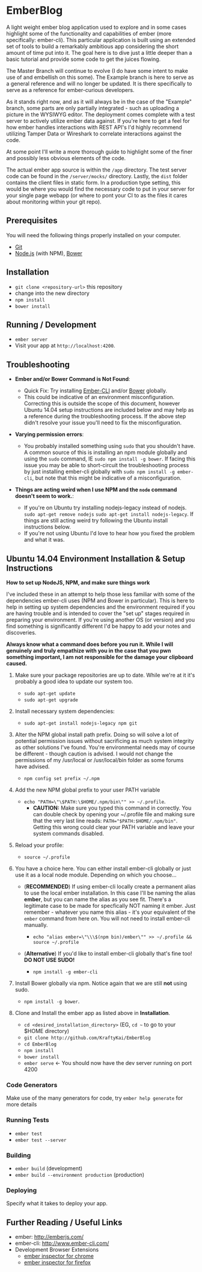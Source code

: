 # EmberBlog

A light weight ember blog application used to explore and in some cases highlight some of the functionality and capabilities of ember (more specifically: ember-cli).  This particular application is built using an extended set of tools to build a remarkably ambitious app considering the short amount of time put into it.  The goal here is to dive just a little deeper than a basic tutorial and provide some code to get the juices flowing.

The Master Branch will continue to evolve (I do have some intent to make use of and embellish on this some).  The Example branch is here to serve as a general reference and will no longer be updated.  It is there specifically to serve as a reference for ember-curious developers.

As it stands right now, and as it will always be in the case of the "Example" branch, some parts are only partially integrated - such as uploading a picture in the WYSIWYG editor.  The deployment comes complete with a test server to actively utilize ember data against.   If you're here to get a feel for how ember handles interactions with REST API's I'd highly recommend utilizing Tamper Data or Wireshark to correlate interactions against the code.

At some point I'll write a more thorough guide to highlight some of the finer and possibly less obvious elements of the code.

The actual ember app source is within the `/app` directory.  The test server code can be found in the `/server/mocks/` directory.  Lastly, the `dist` folder contains the client files in static form.  In a production type setting, this would be where you would find the necessary code to put in your server for your single page webapp (or where to pont your CI to as the files it cares about monitoring within your git repo). 

## Prerequisites

You will need the following things properly installed on your computer.

* [Git](http://git-scm.com/)
* [Node.js](http://nodejs.org/) (with NPM), [Bower](http://bower.io/)

## Installation

* `git clone <repository-url>` this repository
* change into the new directory
* `npm install`
* `bower install`

## Running / Development

* `ember server`
* Visit your app at `http://localhost:4200`.

## Troubleshooting

 * **Ember and/or Bower Command is Not Found**: 
     * Quick Fix: Try installing [Ember-CLI](http://ember-cli.org) and/or [Bower](http://bower.io/) globally.
     * This could be indicative of an environment misconfiguration.  Correcting this is outside the scope of this document, however Ubuntu 14.04 setup instructions are included below and may help as a reference during the troubleshooting process.  If the above step didn't resolve your issue you'll need to fix the misconfiguration.

 * **Varying permission errors**:
     * You probably installed something using `sudo` that you shouldn't have.  A common source of this is installing an npm module globally and using the `sudo` command, IE `sudo npm install -g bower`.  If facing this issue you may be able to short-circuit the troubleshooting process by just installing ember-cli globally with `sudo npm install -g ember-cli`, but note that this might be indicative of a misconfiguration.

 * **Things are acting weird when I use NPM and the `node` command doesn't seem to work.**:
     * If you're on Ubuntu try installing nodejs-legacy instead of nodejs.  `sudo apt-get remove nodejs` `sudo apt-get install nodejs-legacy`. If things are still acting weird try following the Ubuntu install instructions below.
     * If you're not using Ubuntu I'd love to hear how you fixed the problem and what it was.

## Ubuntu 14.04 Environment Installation & Setup Instructions 
**How to set up NodeJS, NPM, and make sure things work**

I've included these in an attempt to help those less familiar with some of the dependencies ember-cli uses (NPM and Bower in particular).  This is here to help in setting up system dependencies and the environment required if you are having trouble and is intended to cover the "set up" stages required in preparing your environment.  If you're using another OS (or version) and you find something is significantly different I'd be happy to add your notes and discoveries.

**Always know what a command does before you run it.  While I will genuinely and truly empathize with you in the case that you pwn something important, I am not responsible for the damage your clipboard caused.**

1. Make sure your package repositories are up to date.  While we're at it it's probably a good idea to update our system too.
    * `sudo apt-get update`
    * `sudo apt-get upgrade`

2. Install necessary system dependencies:
    * `sudo apt-get install nodejs-legacy npm git`

3. Alter the NPM global install path prefix.  Doing so will solve a lot of potential permission issues without sacrificing as much system integrity as other solutions I've found.  You're environmental needs may of course be different - though caution is advised.  I would not change the permissions of my /usr/local or /usr/local/bin folder as some forums have advised.
    * `npm config set prefix ~/.npm`
    
4. Add the new NPM global prefix to your user PATH variable 
    * `echo "PATH=\"\$PATH:\$HOME/.npm/bin\"" >> ~/.profile`.
        * **CAUTION:** Make sure you typed this command in correctly.  You can double check by opening your ~/.profile file and making sure that the very last line reads: `PATH="$PATH:$HOME/.npm/bin"`.  Getting this wrong could clear your PATH variable and leave your system commands disabled.
         
5. Reload your profile:
    * `source ~/.profile`
    
6. You have a choice here.  You can either install ember-cli globally or just use it as a local node module.  Depending on which you choose...

    * (**RECOMMENDED**) If using ember-cli locally create a permanent alias to use the local ember installation.  In this case I'll be naming the alias **ember**, but you can name the alias as you see fit.  There's a legitimate case to be made for specfically NOT naming it ember.  Just remember - whatever you name this alias - it's your equivalent of the `ember` command from here on.  You will not need to install ember-cli manually.
        * `echo "alias ember=\"\\\$(npm bin)/ember\"" >> ~/.profile && source ~/.profile`
        
    * (**Alternative**) If you'd like to install ember-cli globally that's fine too!  **DO NOT USE SUDO!**
        * `npm install -g ember-cli`
    
7. Install Bower globally via npm.  Notice again that we are still **not** using sudo.
    * `npm install -g bower`.

8. Clone and Install the ember app as listed above in **Installation**.
    * `cd <desired_installation_directory>` (EG, `cd ~` to go to your $HOME directory)
    * `git clone http://github.com/KraftyKai/EmberBlog`
    * `cd EmberBlog`
    * `npm install` 
    * `bower install`
    * `ember serve` <- You should now have the dev server running on port 4200
 
### Code Generators

Make use of the many generators for code, try `ember help generate` for more details

### Running Tests

* `ember test`
* `ember test --server`

### Building

* `ember build` (development)
* `ember build --environment production` (production)

### Deploying

Specify what it takes to deploy your app.

## Further Reading / Useful Links

* ember: http://emberjs.com/
* ember-cli: http://www.ember-cli.com/
* Development Browser Extensions
  * [ember inspector for chrome](https://chrome.google.com/webstore/detail/ember-inspector/bmdblncegkenkacieihfhpjfppoconhi)
  * [ember inspector for firefox](https://addons.mozilla.org/en-US/firefox/addon/ember-inspector/)

